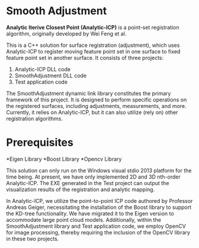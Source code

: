 # Smooth Adjustment

**Analytic Iterive Closest Point (Analytic-ICP)** is a point-set registration algorithm, originally developed by Wei Feng et al.

This is a C++ solution for surface registration (adjustment), which uses Analytic-ICP to register moving feature point set in one surface to fixed feature point set in another surface. It consists of three projects:

1. Analytic-ICP DLL code
2. SmoothAdjustment DLL code
3. Test application code

The SmoothAdjustment dynamic link library constitutes the primary framework of this project. It is designed to perform specific operations on the registered surfaces, including adjustments, measurements, and more. Currently, it relies on Analytic-ICP, but it can also utilize (rely on) other registration algorithms.

# Prerequisites
*Eigen Library
*Boost Library
*Opencv Library

This solution can only run on the Windows visual stdio 2013 platform for the time being. At present, we have only implemented 2D and 3D nth-order Analytic-ICP. The EXE generated in the Test project can output the visualization results of the registration and analytic mapping.

In Analytic-ICP, we utilize the point-to-point ICP code authored by Professor Andreas Geiger, necessitating the installation of the Boost library to support the KD-tree functionality. We have migrated it to the Eigen version to accommodate large point cloud models. Additionally, within the SmoothAdjustment library and Test application code, we employ OpenCV for image processing, thereby requiring the inclusion of the OpenCV library in these two projects.
